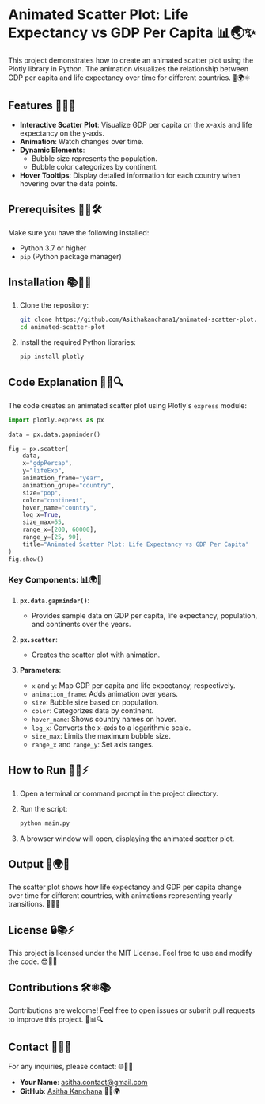 # Animated Scatter Plot: Life Expectancy vs GDP Per Capita 📊🌏✨

This project demonstrates how to create an animated scatter plot using the Plotly library in Python. The animation visualizes the relationship between GDP per capita and life expectancy over time for different countries. 🚀🌍⚛️

## Features 🎉🎨💡

- **Interactive Scatter Plot**: Visualize GDP per capita on the x-axis and life expectancy on the y-axis.
- **Animation**: Watch changes over time.
- **Dynamic Elements**:
  - Bubble size represents the population.
  - Bubble color categorizes by continent.
- **Hover Tooltips**: Display detailed information for each country when hovering over the data points.

## Prerequisites 🔢🎨🛠️

Make sure you have the following installed:

- Python 3.7 or higher
- `pip` (Python package manager)

## Installation 📚🔧🌐

1. Clone the repository:

   ```bash
   git clone https://github.com/Asithakanchana1/animated-scatter-plot.git
   cd animated-scatter-plot
   ```

2. Install the required Python libraries:

   ```bash
   pip install plotly
   ```

## Code Explanation 📝🌈🔍

The code creates an animated scatter plot using Plotly's `express` module:

```python
import plotly.express as px

data = px.data.gapminder()

fig = px.scatter(
    data,
    x="gdpPercap",
    y="lifeExp",
    animation_frame="year",
    animation_grupe="country",
    size="pop",
    color="continent",
    hover_name="country",
    log_x=True,
    size_max=55,
    range_x=[200, 60000],
    range_y=[25, 90],
    title="Animated Scatter Plot: Life Expectancy vs GDP Per Capita"
)
fig.show()
```

### Key Components: 📊🌍🔬

1. **`px.data.gapminder()`**:
   - Provides sample data on GDP per capita, life expectancy, population, and continents over the years.

2. **`px.scatter`**:
   - Creates the scatter plot with animation.

3. **Parameters**:
   - `x` and `y`: Map GDP per capita and life expectancy, respectively.
   - `animation_frame`: Adds animation over years.
   - `size`: Bubble size based on population.
   - `color`: Categorizes data by continent.
   - `hover_name`: Shows country names on hover.
   - `log_x`: Converts the x-axis to a logarithmic scale.
   - `size_max`: Limits the maximum bubble size.
   - `range_x` and `range_y`: Set axis ranges.

## How to Run 🚀🌐⚡

1. Open a terminal or command prompt in the project directory.

2. Run the script:

   ```bash
   python main.py
   ```

3. A browser window will open, displaying the animated scatter plot.

## Output 🎨🌍🌆

The scatter plot shows how life expectancy and GDP per capita change over time for different countries, with animations representing yearly transitions. 🚀🌐✨

## License 🔒📚⚡

This project is licensed under the MIT License. Feel free to use and modify the code. 😎🔧✨

## Contributions 🛠️⚛️📚

Contributions are welcome! Feel free to open issues or submit pull requests to improve this project. 🎉📊🔍

## Contact 📧🎨👤

For any inquiries, please contact: 🌐📢🎉

- **Your Name**: [asitha.contact@gmail.com](mailto:asitha.contact@gmail.com)
- **GitHub**: [Asitha Kanchana](https://github.com/Asithakanchana1) 🔎🌈🌍

